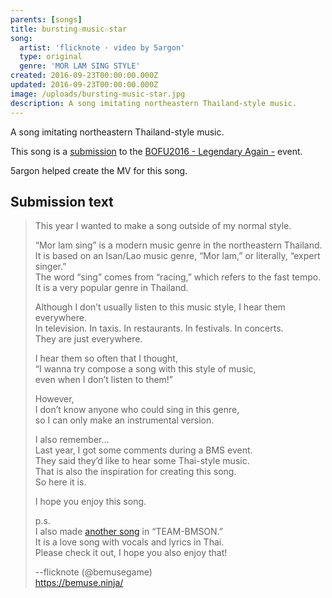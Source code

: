 ```yaml
---
parents: [songs]
title: bursting☆music☆star
song:
  artist: 'flicknote · video by 5argon'
  type: original
  genre: 'MOR LAM SING STYLE'
created: 2016-09-23T00:00:00.000Z
updated: 2016-09-23T00:00:00.000Z
image: /uploads/bursting-music-star.jpg
description: A song imitating northeastern Thailand-style music.
---
```


A song imitating northeastern Thailand-style music.

<template>
  <YouTube id="PCRrr2kqvV8" />
</template>

This song is a [submission](http://manbow.nothing.sh/event/event.cgi?action=More_def&num=247&event=110) to the [BOFU2016 - Legendary Again -](http://bmsoffighters.net/bofu2016/) event.

5argon helped create the MV for this song.

## Submission text

> This year I wanted to make a song outside of my normal style.
>
> “Mor lam sing” is a modern music genre in the northeastern Thailand. \
> It is based on an Isan/Lao music genre, “Mor lam,” or literally, “expert singer.” \
> The word “sing” comes from “racing,” which refers to the fast tempo. \
> It is a very popular genre in Thailand.
>
> Although I don’t usually listen to this music style, I hear them everywhere. \
> In television. In taxis. In restaurants. In festivals. In concerts. \
> They are just everywhere.
>
> I hear them so often that I thought, \
> “I wanna try compose a song with this style of music, \
> even when I don’t listen to them!”
>
> However, \
> I don’t know anyone who could sing in this genre, \
> so I can only make an instrumental version.
>
> I also remember… \
> Last year, I got some comments during a BMS event. \
> They said they’d like to hear some Thai-style music. \
> That is also the inspiration for creating this song. \
> So here it is.
>
> I hope you enjoy this song.
>
> p.s. \
> I also made [another song](/music/everyday-evermore/) in “TEAM-BMSON.” \
> It is a love song with vocals and lyrics in Thai. \
> Please check it out, I hope you also enjoy that!
>
> --flicknote (@bemusegame) \
> https://bemuse.ninja/
